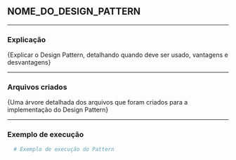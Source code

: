 ## NOME_DO_DESIGN_PATTERN

---
### Explicação

{Explicar o Design Pattern, detalhando quando deve ser usado, vantagens e desvantagens}

---
### Arquivos criados

{Uma árvore detalhada dos arquivos que foram criados para a implementação do Design Pattern}

---
### Exemplo de execução

```elixir
  # Exemplo de execução do Pattern
```

